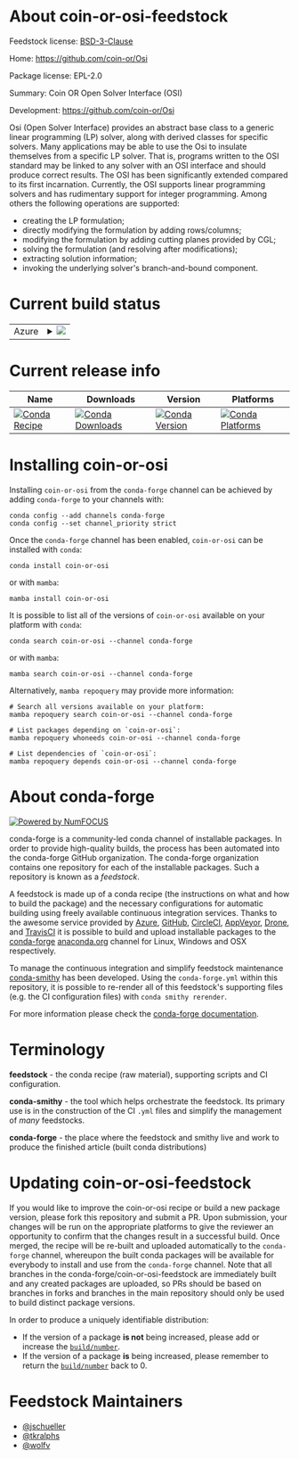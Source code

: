 About coin-or-osi-feedstock
===========================

Feedstock license: [BSD-3-Clause](https://github.com/conda-forge/coin-or-osi-feedstock/blob/main/LICENSE.txt)

Home: https://github.com/coin-or/Osi

Package license: EPL-2.0

Summary: Coin OR Open Solver Interface (OSI)

Development: https://github.com/coin-or/Osi

Osi (Open Solver Interface) provides an abstract base class to a generic
linear programming (LP) solver, along with derived classes for specific
solvers. Many applications may be able to use the Osi to insulate themselves
from a specific LP solver. That is, programs written to the OSI standard may
be linked to any solver with an OSI interface and should produce correct
results. The OSI has been significantly extended compared to its first
incarnation. Currently, the OSI supports linear programming solvers and has
rudimentary support for integer programming. Among others the following
operations are supported:

  - creating the LP formulation;
  - directly modifying the formulation by adding rows/columns;
  - modifying the formulation by adding cutting planes provided by CGL;
  - solving the formulation (and resolving after modifications);
  - extracting solution information;
  - invoking the underlying solver's branch-and-bound component.


Current build status
====================


<table>
    
  <tr>
    <td>Azure</td>
    <td>
      <details>
        <summary>
          <a href="https://dev.azure.com/conda-forge/feedstock-builds/_build/latest?definitionId=10717&branchName=main">
            <img src="https://dev.azure.com/conda-forge/feedstock-builds/_apis/build/status/coin-or-osi-feedstock?branchName=main">
          </a>
        </summary>
        <table>
          <thead><tr><th>Variant</th><th>Status</th></tr></thead>
          <tbody><tr>
              <td>linux_64</td>
              <td>
                <a href="https://dev.azure.com/conda-forge/feedstock-builds/_build/latest?definitionId=10717&branchName=main">
                  <img src="https://dev.azure.com/conda-forge/feedstock-builds/_apis/build/status/coin-or-osi-feedstock?branchName=main&jobName=linux&configuration=linux%20linux_64_" alt="variant">
                </a>
              </td>
            </tr><tr>
              <td>linux_aarch64</td>
              <td>
                <a href="https://dev.azure.com/conda-forge/feedstock-builds/_build/latest?definitionId=10717&branchName=main">
                  <img src="https://dev.azure.com/conda-forge/feedstock-builds/_apis/build/status/coin-or-osi-feedstock?branchName=main&jobName=linux&configuration=linux%20linux_aarch64_" alt="variant">
                </a>
              </td>
            </tr><tr>
              <td>linux_ppc64le</td>
              <td>
                <a href="https://dev.azure.com/conda-forge/feedstock-builds/_build/latest?definitionId=10717&branchName=main">
                  <img src="https://dev.azure.com/conda-forge/feedstock-builds/_apis/build/status/coin-or-osi-feedstock?branchName=main&jobName=linux&configuration=linux%20linux_ppc64le_" alt="variant">
                </a>
              </td>
            </tr><tr>
              <td>osx_64</td>
              <td>
                <a href="https://dev.azure.com/conda-forge/feedstock-builds/_build/latest?definitionId=10717&branchName=main">
                  <img src="https://dev.azure.com/conda-forge/feedstock-builds/_apis/build/status/coin-or-osi-feedstock?branchName=main&jobName=osx&configuration=osx%20osx_64_" alt="variant">
                </a>
              </td>
            </tr><tr>
              <td>osx_arm64</td>
              <td>
                <a href="https://dev.azure.com/conda-forge/feedstock-builds/_build/latest?definitionId=10717&branchName=main">
                  <img src="https://dev.azure.com/conda-forge/feedstock-builds/_apis/build/status/coin-or-osi-feedstock?branchName=main&jobName=osx&configuration=osx%20osx_arm64_" alt="variant">
                </a>
              </td>
            </tr>
          </tbody>
        </table>
      </details>
    </td>
  </tr>
</table>

Current release info
====================

| Name | Downloads | Version | Platforms |
| --- | --- | --- | --- |
| [![Conda Recipe](https://img.shields.io/badge/recipe-coin--or--osi-green.svg)](https://anaconda.org/conda-forge/coin-or-osi) | [![Conda Downloads](https://img.shields.io/conda/dn/conda-forge/coin-or-osi.svg)](https://anaconda.org/conda-forge/coin-or-osi) | [![Conda Version](https://img.shields.io/conda/vn/conda-forge/coin-or-osi.svg)](https://anaconda.org/conda-forge/coin-or-osi) | [![Conda Platforms](https://img.shields.io/conda/pn/conda-forge/coin-or-osi.svg)](https://anaconda.org/conda-forge/coin-or-osi) |

Installing coin-or-osi
======================

Installing `coin-or-osi` from the `conda-forge` channel can be achieved by adding `conda-forge` to your channels with:

```
conda config --add channels conda-forge
conda config --set channel_priority strict
```

Once the `conda-forge` channel has been enabled, `coin-or-osi` can be installed with `conda`:

```
conda install coin-or-osi
```

or with `mamba`:

```
mamba install coin-or-osi
```

It is possible to list all of the versions of `coin-or-osi` available on your platform with `conda`:

```
conda search coin-or-osi --channel conda-forge
```

or with `mamba`:

```
mamba search coin-or-osi --channel conda-forge
```

Alternatively, `mamba repoquery` may provide more information:

```
# Search all versions available on your platform:
mamba repoquery search coin-or-osi --channel conda-forge

# List packages depending on `coin-or-osi`:
mamba repoquery whoneeds coin-or-osi --channel conda-forge

# List dependencies of `coin-or-osi`:
mamba repoquery depends coin-or-osi --channel conda-forge
```


About conda-forge
=================

[![Powered by
NumFOCUS](https://img.shields.io/badge/powered%20by-NumFOCUS-orange.svg?style=flat&colorA=E1523D&colorB=007D8A)](https://numfocus.org)

conda-forge is a community-led conda channel of installable packages.
In order to provide high-quality builds, the process has been automated into the
conda-forge GitHub organization. The conda-forge organization contains one repository
for each of the installable packages. Such a repository is known as a *feedstock*.

A feedstock is made up of a conda recipe (the instructions on what and how to build
the package) and the necessary configurations for automatic building using freely
available continuous integration services. Thanks to the awesome service provided by
[Azure](https://azure.microsoft.com/en-us/services/devops/), [GitHub](https://github.com/),
[CircleCI](https://circleci.com/), [AppVeyor](https://www.appveyor.com/),
[Drone](https://cloud.drone.io/welcome), and [TravisCI](https://travis-ci.com/)
it is possible to build and upload installable packages to the
[conda-forge](https://anaconda.org/conda-forge) [anaconda.org](https://anaconda.org/)
channel for Linux, Windows and OSX respectively.

To manage the continuous integration and simplify feedstock maintenance
[conda-smithy](https://github.com/conda-forge/conda-smithy) has been developed.
Using the ``conda-forge.yml`` within this repository, it is possible to re-render all of
this feedstock's supporting files (e.g. the CI configuration files) with ``conda smithy rerender``.

For more information please check the [conda-forge documentation](https://conda-forge.org/docs/).

Terminology
===========

**feedstock** - the conda recipe (raw material), supporting scripts and CI configuration.

**conda-smithy** - the tool which helps orchestrate the feedstock.
                   Its primary use is in the construction of the CI ``.yml`` files
                   and simplify the management of *many* feedstocks.

**conda-forge** - the place where the feedstock and smithy live and work to
                  produce the finished article (built conda distributions)


Updating coin-or-osi-feedstock
==============================

If you would like to improve the coin-or-osi recipe or build a new
package version, please fork this repository and submit a PR. Upon submission,
your changes will be run on the appropriate platforms to give the reviewer an
opportunity to confirm that the changes result in a successful build. Once
merged, the recipe will be re-built and uploaded automatically to the
`conda-forge` channel, whereupon the built conda packages will be available for
everybody to install and use from the `conda-forge` channel.
Note that all branches in the conda-forge/coin-or-osi-feedstock are
immediately built and any created packages are uploaded, so PRs should be based
on branches in forks and branches in the main repository should only be used to
build distinct package versions.

In order to produce a uniquely identifiable distribution:
 * If the version of a package **is not** being increased, please add or increase
   the [``build/number``](https://docs.conda.io/projects/conda-build/en/latest/resources/define-metadata.html#build-number-and-string).
 * If the version of a package **is** being increased, please remember to return
   the [``build/number``](https://docs.conda.io/projects/conda-build/en/latest/resources/define-metadata.html#build-number-and-string)
   back to 0.

Feedstock Maintainers
=====================

* [@jschueller](https://github.com/jschueller/)
* [@tkralphs](https://github.com/tkralphs/)
* [@wolfv](https://github.com/wolfv/)

